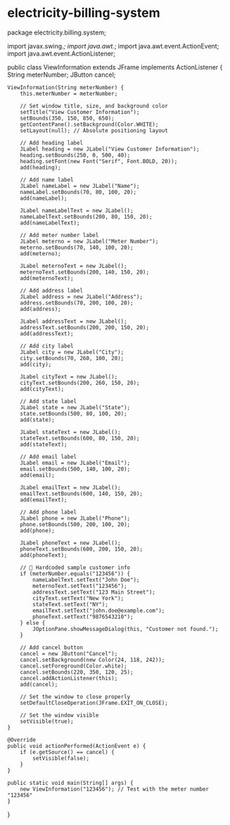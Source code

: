 # electricity-billing-system
package electricity.billing.system;

import javax.swing.*;
import java.awt.*;
import java.awt.event.ActionEvent;
import java.awt.event.ActionListener;

public class ViewInformation extends JFrame implements ActionListener {
    String meterNumber;
    JButton cancel;

    ViewInformation(String meterNumber) {
        this.meterNumber = meterNumber;

        // Set window title, size, and background color
        setTitle("View Customer Information");
        setBounds(350, 150, 850, 650);
        getContentPane().setBackground(Color.WHITE);
        setLayout(null); // Absolute positioning layout

        // Add heading label
        JLabel heading = new JLabel("View Customer Information");
        heading.setBounds(250, 0, 500, 40);
        heading.setFont(new Font("Serif", Font.BOLD, 20));
        add(heading);

        // Add name label
        JLabel nameLabel = new JLabel("Name");
        nameLabel.setBounds(70, 80, 100, 20);
        add(nameLabel);

        JLabel nameLabelText = new JLabel();
        nameLabelText.setBounds(200, 80, 150, 20);
        add(nameLabelText);

        // Add meter number label
        JLabel meterno = new JLabel("Meter Number");
        meterno.setBounds(70, 140, 100, 20);
        add(meterno);

        JLabel meternoText = new JLabel();
        meternoText.setBounds(200, 140, 150, 20);
        add(meternoText);

        // Add address label
        JLabel address = new JLabel("Address");
        address.setBounds(70, 200, 100, 20);
        add(address);

        JLabel addressText = new JLabel();
        addressText.setBounds(200, 200, 150, 20);
        add(addressText);

        // Add city label
        JLabel city = new JLabel("City");
        city.setBounds(70, 260, 100, 20);
        add(city);

        JLabel cityText = new JLabel();
        cityText.setBounds(200, 260, 150, 20);
        add(cityText);

        // Add state label
        JLabel state = new JLabel("State");
        state.setBounds(500, 80, 100, 20);
        add(state);

        JLabel stateText = new JLabel();
        stateText.setBounds(600, 80, 150, 20);
        add(stateText);

        // Add email label
        JLabel email = new JLabel("Email");
        email.setBounds(500, 140, 100, 20);
        add(email);

        JLabel emailText = new JLabel();
        emailText.setBounds(600, 140, 150, 20);
        add(emailText);

        // Add phone label
        JLabel phone = new JLabel("Phone");
        phone.setBounds(500, 200, 100, 20);
        add(phone);

        JLabel phoneText = new JLabel();
        phoneText.setBounds(600, 200, 150, 20);
        add(phoneText);

        // 🧪 Hardcoded sample customer info
        if (meterNumber.equals("123456")) {
            nameLabelText.setText("John Doe");
            meternoText.setText("123456");
            addressText.setText("123 Main Street");
            cityText.setText("New York");
            stateText.setText("NY");
            emailText.setText("john.doe@example.com");
            phoneText.setText("9876543210");
        } else {
            JOptionPane.showMessageDialog(this, "Customer not found.");
        }

        // Add cancel button
        cancel = new JButton("Cancel");
        cancel.setBackground(new Color(24, 118, 242));
        cancel.setForeground(Color.white);
        cancel.setBounds(220, 350, 120, 25);
        cancel.addActionListener(this);
        add(cancel);

        // Set the window to close properly
        setDefaultCloseOperation(JFrame.EXIT_ON_CLOSE);

        // Set the window visible
        setVisible(true);
    }

    @Override
    public void actionPerformed(ActionEvent e) {
        if (e.getSource() == cancel) {
            setVisible(false);
        }
    }

    public static void main(String[] args) {
        new ViewInformation("123456"); // Test with the meter number "123456"
    }
}
